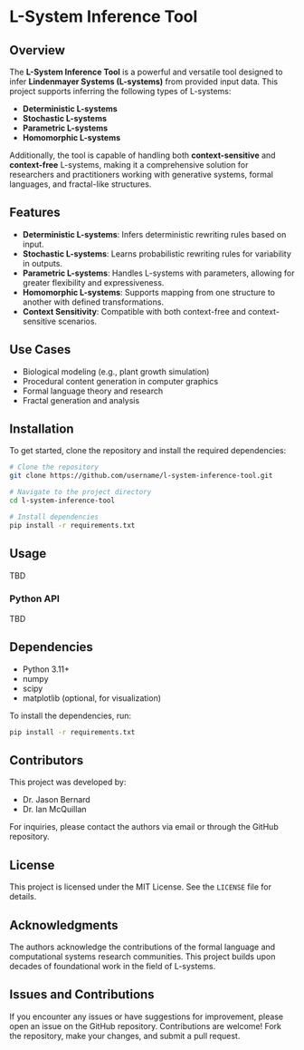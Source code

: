 # L-System Inference Tool

## Overview

The **L-System Inference Tool** is a powerful and versatile tool designed to infer **Lindenmayer Systems (L-systems)** from provided input data. This project supports inferring the following types of L-systems:

- **Deterministic L-systems**
- **Stochastic L-systems**
- **Parametric L-systems**
- **Homomorphic L-systems**

Additionally, the tool is capable of handling both **context-sensitive** and **context-free** L-systems, making it a comprehensive solution for researchers and practitioners working with generative systems, formal languages, and fractal-like structures.

## Features

- **Deterministic L-systems**: Infers deterministic rewriting rules based on input.
- **Stochastic L-systems**: Learns probabilistic rewriting rules for variability in outputs.
- **Parametric L-systems**: Handles L-systems with parameters, allowing for greater flexibility and expressiveness.
- **Homomorphic L-systems**: Supports mapping from one structure to another with defined transformations.
- **Context Sensitivity**: Compatible with both context-free and context-sensitive scenarios.

## Use Cases

- Biological modeling (e.g., plant growth simulation)
- Procedural content generation in computer graphics
- Formal language theory and research
- Fractal generation and analysis

## Installation

To get started, clone the repository and install the required dependencies:

```bash
# Clone the repository
git clone https://github.com/username/l-system-inference-tool.git

# Navigate to the project directory
cd l-system-inference-tool

# Install dependencies
pip install -r requirements.txt
```

## Usage

TBD

### Python API

TBD

## Dependencies

- Python 3.11+
- numpy
- scipy
- matplotlib (optional, for visualization)

To install the dependencies, run:

```bash
pip install -r requirements.txt
```

## Contributors

This project was developed by:

- Dr. Jason Bernard
- Dr. Ian McQuillan

For inquiries, please contact the authors via email or through the GitHub repository.

## License

This project is licensed under the MIT License. See the `LICENSE` file for details.

## Acknowledgments

The authors acknowledge the contributions of the formal language and computational systems research communities. This project builds upon decades of foundational work in the field of L-systems.

## Issues and Contributions

If you encounter any issues or have suggestions for improvement, please open an issue on the GitHub repository. Contributions are welcome! Fork the repository, make your changes, and submit a pull request.
